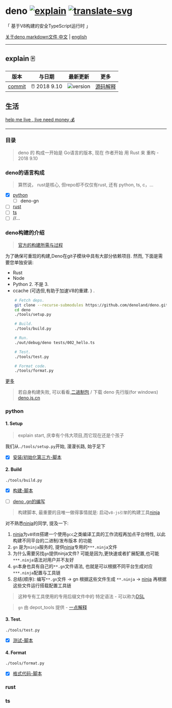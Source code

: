 # deno [![explain]][source] [![translate-svg]][translate-list]

[explain]: http://llever.com/explain.svg
[source]: https://github.com/chinanf-boy/Source-Explain
[translate-svg]: http://llever.com/translate.svg
[translate-list]: https://github.com/chinanf-boy/deno-zh

「 基于V8构建的安全TypeScript运行时 」

[关于deno markdown文件 中文][translate-list] | [english](https://github.com/denoland/deno)

---

## explain 🀄️
<!-- doc-templite START generated -->
<!-- docTempliteId = 'github' -->
<!-- time = '2018 9.10' -->
<!-- name = 'denoland' -->
<!-- repo = 'deno' -->
<!-- commit = 'c2663e1d82521e9b68a7e2e96197030a4ee00c30' -->
版本 | 与日期 | 最新更新 | 更多
---|---|---|---
[commit] | ⏰ 2018 9.10 | ![version] | [源码解释][source]

[commit]: https://github.com/denoland/deno/tree/c2663e1d82521e9b68a7e2e96197030a4ee00c30
[version]: https://img.shields.io/github/tag/denoland/deno.svg

<!-- doc-templite END generated -->

## 生活

[help me live , live need money 💰](https://github.com/chinanf-boy/live-need-money)

---

### 目录

<!-- START doctoc -->
<!-- END doctoc -->

> deno 的 构成一开始是 Go语言的版本, 现在 作者开始 用 Rust 来 重构 - 2018 9.10

### deno的语言构成

> 算然说， rust是核心, 但repo却不仅仅有rust, 还有 python, ts, c，... 

- [x] [python](#python) 
    - [ ] deno-gn
- [ ] [rust](#rust)
- [ ] [ts](#ts)
- [ ] //...

### deno构建的介绍

> [官方的构建所需与过程](https://github.com/denoland/deno#build-instructions)

为了确保可重现的构建,Deno在git子模块中具有大部分依赖项目. 然而, 下面是需要您单独安装:

- Rust
- Node
- Python 2. 不是 3.
- ccache (可选但,有助于加速V8的重建. ) .

``` bash
    # Fetch deps.
    git clone --recurse-submodules https://github.com/denoland/deno.git
    cd deno
    ./tools/setup.py

    # Build.
    ./tools/build.py

    # Run.
    ./out/debug/deno tests/002_hello.ts

    # Test.
    ./tools/test.py

    # Format code.
    ./tools/format.py
```

[更多](https://github.com/chinanf-boy/deno-zh#%E6%9E%84%E5%BB%BA%E8%AF%B4%E6%98%8E)

> 若自身构建失败, 可以看看,[二进制包](https://github.com/denoland/deno/releases) / 下载 deno 先行版(for windows) [deno.js.cn](http://deno.js.cn)

### python

#### 1. Setup

> explain start, 庆幸有个伟大项目,而它现在还是个孩子

我们从`./tools/setup.py`开始, 漫漫长路, 始于足下

- [x] [安装/初始化第三方-脚本](./setup.py.md)

#### 2. Build

`./tools/build.py`

- [x] [构建-脚本](./build.py.md)


- [ ] [deno .gn的编写](deno-gn.md)

> 构建脚本, 最重要的且唯一做得事情就是: 启动`v8-js引擎`的构建工具[ninja]

对不熟悉[ninja]的同学, 提及一下:

1. [ninja]为`v8项目`搭建一个使用`gcc`之类编译工具的工作流程再加点平台特性, 以此构建不同平台的二进制/发布版本 的功能
2. `gn` 是为`ninja`服务的, 提供[ninja]专用的`***.ninja`文件
3. 为什么需要另找`gn`提供ninja文件? 可能是因为,更快速或者扩展配置,也可能`***.ninja`语法对用户并不友好
4. `gn`本身也具有自己的`**.gn`文件语法, 也就是可以根据不同平台生成对应`***.ninja`配置与工具链
5. 总结(顺序): 编写`**.gn`文件 -> gn 根据这些文件生成 `**.ninja` -> [ninja] 再根据这些文件运行搭载配置工具链

> 这种专有工具使用的专用后缀文件中的 特定语法 - 可以称为[DSL](http://www.yinwang.org/blog-cn/2017/05/25/dsl)

> `gn` 由 depot_tools 提供 - [一点解释](http://gclxry.com/use-depot_tools-to-manage-chromium-source/)

[ninja]: https://ninja-build.org/

#### 3. Test.

`./tools/test.py`

- [x] [测试-脚本](./test.py.md)

#### 4. Format

`./tools/format.py`

- [x] [格式代码-脚本](./format.py.md)

### rust

### ts